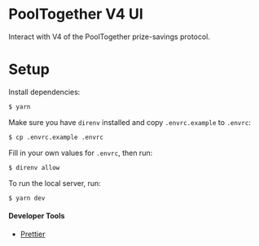 # PoolTogether V4 UI

Interact with V4 of the PoolTogether prize-savings protocol.

# Setup

Install dependencies:

```bash
$ yarn
```

Make sure you have `direnv` installed and copy `.envrc.example` to `.envrc`:

```bash
$ cp .envrc.example .envrc
```

Fill in your own values for `.envrc`, then run:

```bash
$ direnv allow
```

To run the local server, run:

```
$ yarn dev
```

#### Developer Tools

- [Prettier](https://marketplace.visualstudio.com/items?itemName=esbenp.prettier-vscode)
